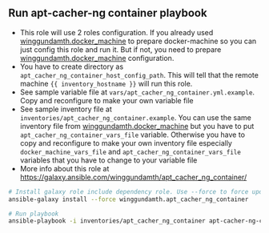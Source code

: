 Run apt-cacher-ng container playbook
---------------------------------------------------------------------------

- This role will use 2 roles configuration. If you already used [winggundamth.docker_machine](docker_machine.md) to prepare docker-machine so you can just config this role and run it. But if not, you need to prepare [winggundamth.docker_machine](docker_machine.md) configuration.
- You have to create directory as ```apt_cacher_ng_container_host_config_path```. This will tell that the remote machine ```{{ inventory_hostname }}``` will run this role.
- See sample variable file at ```vars/apt_cacher_ng_container.yml.example```. Copy and reconfigure to make your own variable file
- See sample inventory file at ```inventories/apt_cacher_ng_container.example```. You can use the same inventory file from [winggundamth.docker_machine](docker_machine.md) but you have to put ```apt_cacher_ng_container_vars_file``` variable. Otherwise you have to copy and reconfigure to make your own inventory file especially ```docker_machine_vars_file``` and ```apt_cacher_ng_container_vars_file``` variables that you have to change to your variable file
- More info about this role at https://galaxy.ansible.com/winggundamth/apt_cacher_ng_container/

```bash
# Install galaxy role include dependency role. Use --force to force update to latest
ansible-galaxy install --force winggundamth.apt_cacher_ng_container

# Run playbook
ansible-playbook -i inventories/apt_cacher_ng_container apt-cacher-ng-container.yml
```
